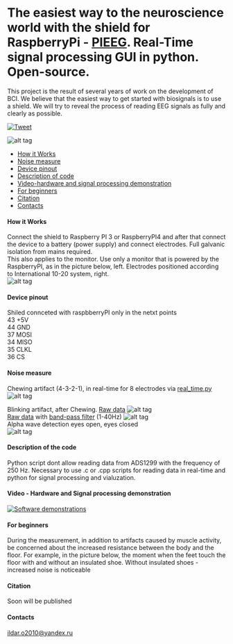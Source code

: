 # The easiest way to the neuroscience world with the shield for RaspberryPi - [PIEEG](https://www.hackerbci.com/). Real-Time signal processing GUI in python.  Open-source. 
This project is the result of several years of work on the development of BCI. We believe that the easiest way to get started with biosignals is to use a shield.
We will try to reveal the process of reading EEG signals as fully and clearly as possible. 

[![Tweet](https://img.shields.io/twitter/url/http/shields.io.svg?style=social)](https://twitter.com/intent/tweet?text=DIY%20Brain-Computer%20%20interface%20PIEEG%20&url=https://github.com/Ildaron/EEGwithRaspberryPI&hashtags=RaspberryPI,EEG,python,opensource)

![alt tag](https://github.com/Ildaron/EEGwithRaspberryPI/blob/master/Supplementary%20files/Fig.3.jpg "general view")​

-  [How it Works](https://github.com/Ildaron/EEGwithRaspberryPI/blob/master/README.md#how-it-works)
-  [Noise measure](https://github.com/Ildaron/EEGwithRaspberryPI#noise-measure)
-  [Device pinout](https://github.com/Ildaron/EEGwithRaspberryPI/blob/master/README.md#device-pinout)   
-  [Description of code](https://github.com/Ildaron/EEGwithRaspberryPI/blob/master/README.md#description-of-code)
-  [Video-hardware and signal processing demonstration](https://github.com/Ildaron/EEGwithRaspberryPI/blob/master/README.md#video---hardware-and-signal-processing-demonstration) 
-  [For beginners](https://github.com/Ildaron/EEGwithRaspberryPI/blob/master/README.md#for-beginners)        
-  [Citation](https://github.com/Ildaron/EEGwithRaspberryPI/blob/master/README.md#citation)   
-  [Contacts](https://github.com/Ildaron/ironbci/blob/master/README.md#8-contacts)  

#### How it Works   
Connect the shield to Raspberry PI 3 or RaspberryPI4 and after that connect the device to a battery (power supply) and connect electrodes.
Full galvanic isolation from mains required.  
This also applies to the monitor. Use only a monitor that is powered by the RaspberryPI, as in the picture below, left. Electrodes positioned according to International 10-20 system, right.    
![alt tag](https://github.com/Ildaron/EEGwithRaspberryPI/blob/master/Supplementary%20files/fig.7.bmp "general view")​

#### Device pinout  
Shiled connceted with raspbberryPI only in the netxt points     
  43  +5V  
  44  GND  
  37  MOSI  
  34  MISO  
  35  CLKL  
  36  CS  
  
#### Noise measure


Chewing artifact (4-3-2-1), in real-time for 8 electrodes via [real_time.py](https://github.com/Ildaron/EEGwithRaspberryPI/blob/master/GUI/real_time.py) 
![alt tag](https://github.com/Ildaron/EEGwithRaspberryPI/blob/master/Supplementary%20files/fig.14.jpg "general view")​  

Blinking artifact, after Chewing. [Raw data](https://github.com/Ildaron/EEGwithRaspberryPI/blob/master/dataset/2.Blinking_Chewing.txt)
![alt tag](https://github.com/Ildaron/EEGwithRaspberryPI/blob/master/Supplementary%20files/fig.9.row_dara.bmp "general view")​  
[Raw data](https://github.com/Ildaron/EEGwithRaspberryPI/blob/master/dataset/2.Blinking_Chewing.txt) with [band-pass filter](https://github.com/Ildaron/EEGwithRaspberryPI/blob/master/2.Data_filter.py) (1-40Hz)
![alt tag](https://github.com/Ildaron/EEGwithRaspberryPI/blob/master/Supplementary%20files/fig.10.band_bass.bmp "general view")​  
Alpha wave detection eyes open, eyes closed  
![alt tag](https://github.com/Ildaron/EEGwithRaspberryPI/blob/master/Supplementary%20files/Fig.11.alpha.bmp "general view")​  
#### Description of the code  
Python script dont allow reading data from ADS1299 with the frequency of 250 Hz. Necessary to use .c or .cpp scripts for reading data in real-time and python for signal processing and vialuzation.   
 


#### Video - Hardware and Signal processing demonstration
[![Software demonstrations](https://github.com/Ildaron/EEGwithRaspberryPI/blob/master/Supplementary%20files/fig.113.bmp)](https://youtu.be/b-ovJ97vvM)      


#### For beginners
During the measurement, in addition to artifacts caused by muscle activity, be concerned about the increased resistance between the body and the floor. For example, in the picture below, the moment when the feet touch the floor with and without an insulated shoe. Without insulated shoes - increased noise is noticeable




#### Citation  
Soon will be published   
#### Contacts  
ildar.o2010@yandex.ru 

